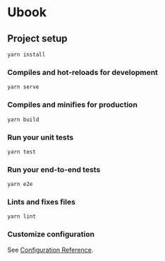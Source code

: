 # Ubook

## Project setup

```
yarn install
```

### Compiles and hot-reloads for development

```
yarn serve
```

### Compiles and minifies for production

```
yarn build
```

### Run your unit tests

```
yarn test
```

### Run your end-to-end tests

```
yarn e2e
```

### Lints and fixes files

```
yarn lint
```

### Customize configuration

See [Configuration Reference](https://cli.vuejs.org/config/).
